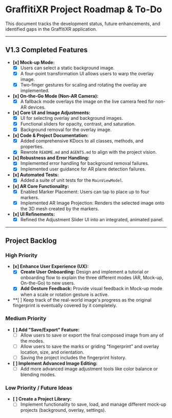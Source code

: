 # GraffitiXR Project Roadmap & To-Do

This document tracks the development status, future enhancements, and identified gaps in the GraffitiXR application.

---

## **V1.3 Completed Features**

-   **[x] Mock-up Mode:**
    -   [x] Users can select a static background image.
    -   [x] A four-point transformation UI allows users to warp the overlay image.
    -   [x] Two-finger gestures for scaling and rotating the overlay are implemented.
-   **[x] On-the-Go Mode (Non-AR Camera):**
    -   [x] A fallback mode overlays the image on the live camera feed for non-AR devices.
-   **[x] Core UI and Image Adjustments:**
    -   [x] UI for selecting overlay and background images.
    -   [x] Functional sliders for opacity, contrast, and saturation.
    -   [x] Background removal for the overlay image.
-   **[x] Code & Project Documentation:**
    -   [x] Added comprehensive KDocs to all classes, methods, and properties.
    -   [x] Rewrote `README.md` and `AGENTS.md` to align with the project vision.
-   **[x] Robustness and Error Handling:**
    -   [x] Implemented error handling for background removal failures.
    -   [x] Implemented user guidance for AR plane detection failures.
-   **[x] Automated Tests:**
    -   [x] Added a suite of unit tests for the `MainViewModel`.
-   **[x] AR Core Functionality:**
    -   [x] Enabled Marker Placement: Users can tap to place up to four markers.
    -   [x] Implemented AR Image Projection: Renders the selected image onto the 3D mesh created by the markers.
-   **[x] UI Refinements:**
     -   [x] Refined the Adjustment Slider UI into an integrated, animated panel.

---

## **Project Backlog**

### **High Priority**

-   **[x] Enhance User Experience (UX):**
    -   [x] **Create User Onboarding:** Design and implement a tutorial or onboarding flow to explain the three different modes (AR, Mock-up, On-the-Go) to new users.
    -   [x] **Add Gesture Feedback:** Provide visual feedback in Mock-up mode when a scale or rotation gesture is active.
-   **[ ] Keep track of the real-world image's progress as the original fingerprint is eventually covered by it completely.

### **Medium Priority**

-   **[ ] Add "Save/Export" Feature:**
    -   [ ] Allow users to save or export the final composed image from any of the modes.
    -   [ ] Allow users to save the marks or griding "fingerprint" and overlay location, size, and orientation.
    -   [ ] Saving the project includes the fingerprint history.
-   **[ ] Implement Advanced Image Editing:**
    -   [ ] Add more advanced image adjustment tools like color balance or blending modes.

### **Low Priority / Future Ideas**
-   **[ ] Create a Project Library:**
    -   [ ] Implement functionality to save, load, and manage different mock-up projects (background, overlay, settings).
